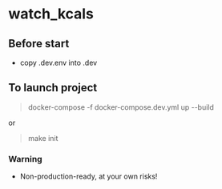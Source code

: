 # watch_kcals

## Before start
- copy .dev.env into .dev
<!-- - add http://rust-boilerplate.lo to /etc/hosts -->

## To launch project
> docker-compose -f docker-compose.dev.yml up --build

or 

> make init

### Warning
- Non-production-ready, at your own risks!
